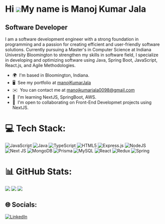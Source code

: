 Hi ![](https://user-images.githubusercontent.com/18350557/176309783-0785949b-9127-417c-8b55-ab5a4333674e.gif)My name is Manoj Kumar Jala
========================================================================================================================================

Software Developer
------------------

I am a software development engineer with a strong foundation in programming and a passion for creating efficient and user-friendly software solutions. Currently pursuing a Master's in Computer Science at Indiana University Bloomington to strengthen my skills in software field, I specialize in developing and optimizing software using Java, Spring Boot, JavaScript, React.js, and Agile Methodologies.

* 🌍  I'm based in Bloomington, Indiana.
* 🖥️  See my portfolio at [manojKumarJala](http://manojkumarjala-portfolio.vercel.app/)
* ✉️  You can contact me at [manojkumarjala0098@gmail.com](mailto:manojkumarjala0098@gmail.com)
* 🧠  I'm learning NextJS, SpringBoot, AWS.
* 🤝  I'm open to collaborating on Front-End Developmet projects using NextJS.


# 💻 Tech Stack:
![JavaScript](https://img.shields.io/badge/javascript-%23323330.svg?style=for-the-badge&logo=javascript&logoColor=%23F7DF1E) ![Java](https://img.shields.io/badge/java-%23ED8B00.svg?style=for-the-badge&logo=openjdk&logoColor=white) ![TypeScript](https://img.shields.io/badge/typescript-%23007ACC.svg?style=for-the-badge&logo=typescript&logoColor=white) ![HTML5](https://img.shields.io/badge/html5-%23E34F26.svg?style=for-the-badge&logo=html5&logoColor=white) ![Express.js](https://img.shields.io/badge/express.js-%23404d59.svg?style=for-the-badge&logo=express&logoColor=%2361DAFB) ![NodeJS](https://img.shields.io/badge/node.js-6DA55F?style=for-the-badge&logo=node.js&logoColor=white) ![Next JS](https://img.shields.io/badge/Next-black?style=for-the-badge&logo=next.js&logoColor=white) ![MongoDB](https://img.shields.io/badge/MongoDB-%234ea94b.svg?style=for-the-badge&logo=mongodb&logoColor=white) ![Prisma](https://img.shields.io/badge/Prisma-3982CE?style=for-the-badge&logo=Prisma&logoColor=white) ![MySQL](https://img.shields.io/badge/mysql-4479A1.svg?style=for-the-badge&logo=mysql&logoColor=white) ![React](https://img.shields.io/badge/react-%2320232a.svg?style=for-the-badge&logo=react&logoColor=%2361DAFB) ![Redux](https://img.shields.io/badge/redux-%23593d88.svg?style=for-the-badge&logo=redux&logoColor=white) ![Spring](https://img.shields.io/badge/spring-%236DB33F.svg?style=for-the-badge&logo=spring&logoColor=white)


# 📊 GitHub Stats:
![](https://github-readme-stats.vercel.app/api?username=manojkumarjala-dev&theme=dark&hide_border=false&include_all_commits=true&count_private=false)
![](https://github-readme-streak-stats.herokuapp.com/?user=manojkumarjala-dev&theme=dark&hide_border=false)
![](https://github-readme-stats.vercel.app/api/top-langs/?username=manojkumarjala-dev&theme=dark&hide_border=false&include_all_commits=true&count_private=false&layout=compact)


## 🌐 Socials:
[![LinkedIn](https://img.shields.io/badge/LinkedIn-%230077B5.svg?logo=linkedin&logoColor=white)](https://linkedin.com/in/manojkumarjala) 
